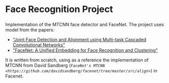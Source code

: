 # Face Recognition Project
###

Implementation of the MTCNN face detector and FaceNet. The project uses model from the papers:
 - ["Joint Face Detection and Alignment using Multi-task Cascaded Convolutional Networks"](https://arxiv.org/abs/1604.02878)
 - ["FaceNet: A Unified Embedding for Face Recognition and Clustering"](http://arxiv.org/abs/1503.03832)

It is written from scratch, using as a reference the implementation of MTCNN from David Sandberg (_`FaceNet's MTCNN <https://github.com/davidsandberg/facenet/tree/master/src/align>`_) in Facenet. 

